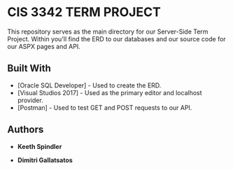# CIS 3342 TERM PROJECT

This repository serves as the main directory for our Server-Side Term Project. Within you'll find the ERD to our databases and our source code for our ASPX pages and API.

## Built With

* [Oracle SQL Developer] - Used to create the ERD.
* [Visual Studios 2017] - Used as the primary editor and localhost provider.
* [Postman] - Used to test GET and POST requests to our API.

## Authors

* **Keeth Spindler**

* **Dimitri GalIatsatos**

